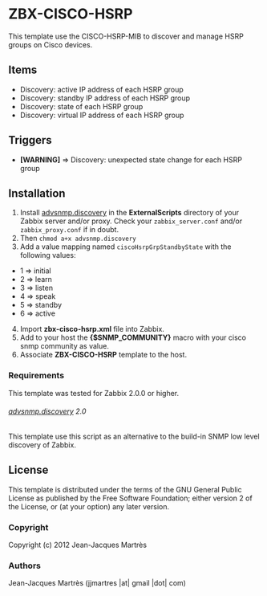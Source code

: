 ZBX-CISCO-HSRP
==============

This template use the CISCO-HSRP-MIB to discover and manage HSRP groups on Cisco devices.

Items
-----

  * Discovery: active IP address of each HSRP group
  * Discovery: standby IP address of each HSRP group
  * Discovery: state of each HSRP group
  * Discovery: virtual IP address of each HSRP group

Triggers
--------

  * **[WARNING]** => Discovery: unexpected state change for each HSRP group

Installation
------------

1. Install [advsnmp.discovery](https://github.com/simonkowallik/Zabbix-Addons/tree/master/advsnmp.discovery) in the **ExternalScripts** directory of your Zabbix server and/or proxy. Check your `zabbix_server.conf` and/or `zabbix_proxy.conf` if in doubt.
2. Then `chmod a+x advsnmp.discovery`
3. Add a value mapping named `ciscoHsrpGrpStandbyState` with the following values:
  * 1 => initial
  * 2 => learn
  * 3 => listen
  * 4 => speak
  * 5 => standby
  * 6 => active
4. Import **zbx-cisco-hsrp.xml** file into Zabbix.
5. Add to your host the **{$SNMP_COMMUNITY}** macro with your cisco snmp community as value.
6. Associate **ZBX-CISCO-HSRP** template to the host.
 
### Requirements

This template was tested for Zabbix 2.0.0 or higher.

###### [advsnmp.discovery](https://github.com/simonkowallik/Zabbix-Addons/tree/master/advsnmp.discovery) 2.0

This template use this script as an alternative to the build-in SNMP low level discovery of Zabbix.

License
-------

This template is distributed under the terms of the GNU General Public License as published by the Free Software Foundation; either version 2 of the License, or (at your option) any later version.

### Copyright

  Copyright (c) 2012 Jean-Jacques Martrès

### Authors
  
  Jean-Jacques Martrès
  (jjmartres |at| gmail |dot| com)
